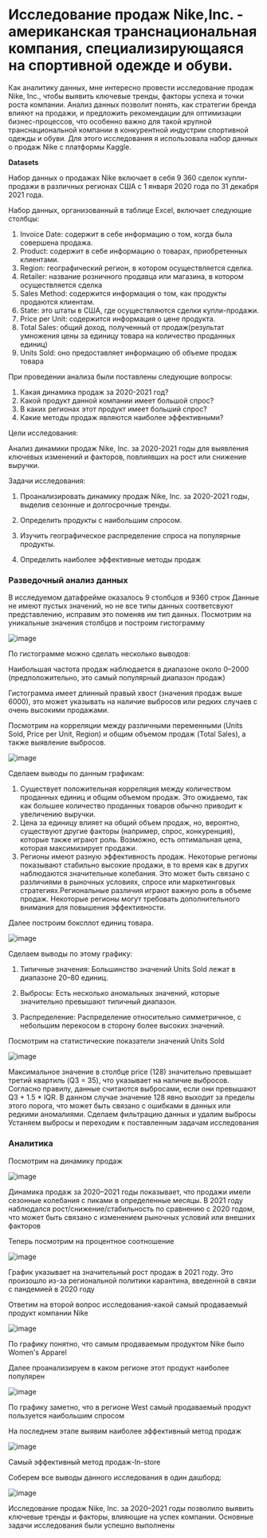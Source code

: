 # Исследование продаж Nike,Inc.  -  американская транснациональная компания, специализирующаяся на спортивной одежде и обуви.
Как аналитику данных, мне интересно провести исследование продаж Nike, Inc., чтобы выявить ключевые тренды, факторы успеха и точки роста компании. Анализ данных позволит понять, как стратегии бренда влияют на продажи, и предложить рекомендации для оптимизации бизнес-процессов, что особенно важно для такой крупной транснациональной компании в конкурентной индустрии спортивной одежды и обуви.
Для этого исследования я использовала набор данных о продаж Nike с платформы Kaggle.

**Datasets**

Набор данных о продажах Nike включает в себя 9 360 сделок купли-продажи в различных регионах США с 1 января 2020 года по 31 декабря 2021 года.

Набор данных, организованный в таблице Excel, включает следующие столбцы:
1. Invoice Date: содержит в себе информацию о том, когда была совершена продажа.
2. Product: содержит в себе информацию  о товарах, приобретенных клиентами.
3. Region: географический регион, в котором осуществляется сделка.
4. Retailer: название розничного продавца или магазина, в котором осуществляется сделка
5. Sales Method: содержится информация о том, как продукты продаются клиентам.
6. State: это штаты в США, где осуществляются сделки купли-продажи. 
7. Price per Unit: содержится информация о цене продукта.
8. Total Sales: общий доход, полученный от продаж(результат умножения цены за единицу товара на количество проданных единиц)
9. Units Sold: оно предоставляет информацию об объеме продаж товара

При проведении анализа были поставлены следующие вопросы:
1. Какая динамика продаж за 2020-2021 год?
2. Какой продукт данной компании имеет большой спрос?
3. В каких регионах этот продукт имеет больший спрос?
4. Какие методы продаж являются наиболее эффективными?

Цели исследования:


Анализ динамики продаж Nike, Inc. за 2020-2021 годы для выявления ключевых изменений и факторов, повлиявших на рост или снижение выручки.

Задачи исследования: 

1. Проанализировать динамику продаж Nike, Inc. за 2020-2021 годы, выделив сезонные и долгосрочные тренды.

2. Определить продукты с наибольшим спросом.

3. Изучить географическое распределение спроса на популярные продукты.

4. Определить наиболее эффективные методы продаж

### Разведочный анализ данных
В исследуемом датафрейме оказалось 9 столбцов и 9360 строк
Данные не имеют пустых значений, но не все типы данных соответсвуют представлению, исправим это поменяв им тип данных.
Посмотрим на уникальные значения столбцов и построим гистограмму


![image](https://github.com/user-attachments/assets/d42d9e61-7b64-4cb2-b120-7f07ae9e3837)

По гистограмме можно сделать несколько выводов:

Наибольшая частота продаж наблюдается в диапазоне около 0–2000 (предположительно, это самый популярный диапазон продаж)

Гистограмма имеет длинный правый хвост (значения продаж выше 6000), это может указывать на наличие выбросов или редких случаев с очень высокими продажами.

Посмотрим на корреляции между различными переменными (Units Sold, Price per Unit, Region) и общим объемом продаж (Total Sales), а также выявление выбросов.



![image](https://github.com/user-attachments/assets/2cc79e42-c780-4c71-bff0-3e4e054be02a)


Сделаем выводы по данным графикам:

1. Существует положительная корреляция между количеством проданных единиц и общим объемом продаж. Это ожидаемо, так как большее количество проданных товаров обычно приводит к увеличению выручки.
2. Цена за единицу влияет на общий объем продаж, но, вероятно, существуют другие факторы (например, спрос, конкуренция), которые также играют роль. Возможно, есть оптимальная цена, которая максимизирует продажи.
3. Регионы имеют разную эффективность продаж. Некоторые регионы показывают стабильно высокие продажи, в то время как в других наблюдаются значительные колебания. Это может быть связано с различиями в рыночных условиях, спросе или маркетинговых стратегиях.Региональные различия играют важную роль в объеме продаж. Некоторые регионы могут требовать дополнительного внимания для повышения эффективности.


Далее построим боксплот единиц товара.

![image](https://github.com/user-attachments/assets/ae6b0ca1-d775-4896-a99a-697ab1becc38)


Сделаем выводы по этому графику:

1. Типичные значения: Большинство значений Units Sold лежат в диапазоне 20–80 единиц.

2. Выбросы: Есть несколько аномальных значений, которые значительно превышают типичный диапазон.

3. Распределение: Распределение относительно симметричное, с небольшим перекосом в сторону более высоких значений.

Посмотрим на статистические показатели значений Units Sold

![image](https://github.com/user-attachments/assets/fec67309-fcb3-45cc-9dd8-93828cbbbc56)


Максимальное значение в столбце price (128) значительно превышает третий квартиль (Q3 = 35), что указывает на наличие выбросов. Согласно правилу, данные считаются выбросами, если они превышают Q3 + 1.5 * IQR. В данном случае значение 128 явно выходит за пределы этого порога, что может быть связано с ошибками в данных или редкими аномалиями. Сделаем фильтрацию данных и удалим выбросы
Устаняем выбросы и переходим к поставленным задачам исследования

### Аналитика 

Посмотрим на динамику продаж

![image](https://github.com/user-attachments/assets/eb94215c-9fef-49e0-b6f1-38b9755e8602)

Динамика продаж за 2020–2021 годы показывает, что продажи имели сезонные колебания с пиками в определенные месяцы. В 2021 году наблюдался рост/снижение/стабильность по сравнению с 2020 годом, что может быть связано с изменением рыночных условий или внешних факторов

Теперь посмотрим на процентное соотношение 

![image](https://github.com/user-attachments/assets/1f0cb021-d8bd-43d8-bb6a-8fc50f7911fb)

График указывает на значительный рост продаж в 2021 году. Это произошло из-за региональной политики карантина, введенной в связи с пандемией в 2020 году


Ответим на второй вопрос исследования-какой самый продаваемый продукт компании Nike


![image](https://github.com/user-attachments/assets/58b55b8e-e52c-42ce-85ca-f7919c6bceed)


По графику понятно, что самым продаваемым продуктом Nike было Women's Apparel


Далее проанализируем в каком регионе этот продукт наиболее популярен

![image](https://github.com/user-attachments/assets/d2fb12d1-2679-4f84-a6dd-3b21c714e758)



По графику заметно, что в регионе West самый продаваемый продукт пользуется наибольшим спросом


На последнем этапе выявим наиболее эффективный метод продаж

![image](https://github.com/user-attachments/assets/e5f9c5a7-5493-4415-bd44-07fcddf9b211)


Самый эффективный метод продаж-In-store


Соберем все выводы данного исследования в один дашборд:

![image](https://github.com/user-attachments/assets/e692683c-f9ed-4d29-92f1-eed238a56f1d)



Исследование продаж Nike, Inc. за 2020–2021 годы позволило выявить ключевые тренды и факторы, влияющие на успех компании. Основные задачи исследования были успешно выполнены





